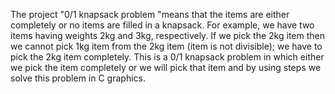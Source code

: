 The project "0/1 knapsack problem "means that the items are either completely or no items are filled in a knapsack. For example, we have two items having weights 2kg and 3kg, respectively. If we pick the 2kg item then we cannot pick 1kg item from the 2kg item (item is not divisible); we have to pick the 2kg item completely. This is a 0/1 knapsack problem in which either we pick the item completely or we will pick that item and by using steps we solve this problem in C graphics.
